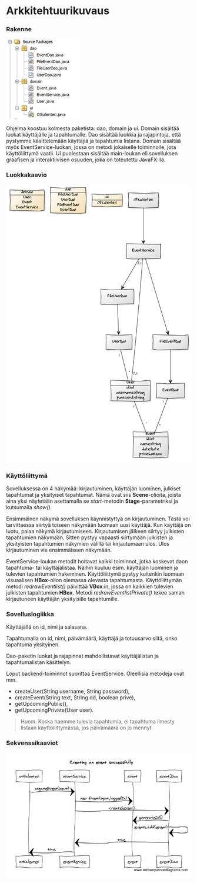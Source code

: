 # Arkkitehtuurikuvaus

### Rakenne
![alt text](https://github.com/014589012/ot-harjoitustyo/blob/master/dokumentointi/kuvat/otpackages.PNG)

Ohjelma koostuu kolmesta paketista: dao, domain ja ui. Domain sisältää luokat käyttäjälle ja tapahtumalle. Dao sisältää luokkia ja rajapintoja, että pystymme käsittelemään käyttäjiä ja tapahtumia listana. Domain sisältää myös EventService-luokan, jossa on metodi jokaiselle toiminnolle, jota käyttöliittymä vaatii.
Ui puolestaan sisältää main-loukan eli sovelluksen graafisen ja interaktiivisen osuuden, joka on toteutettu JavaFX:llä.

### Luokkakaavio
![alt text](https://github.com/014589012/ot-harjoitustyo/blob/master/dokumentointi/kuvat/otkaavio.png)

### Käyttöliittymä

Sovelluksessa on 4 näkymää: kirjautuminen, käyttäjän luominen, julkiset tapahtumat ja yksityiset tapahtumat. Nämä ovat siis **Scene**-olioita, joista aina yksi näytetään asettamalla se *start*-metodin **Stage**-parametriksi ja kutsumalla *show()*.

Ensimmäinen näkymä sovelluksen käynnistyttyä on kirjautuminen. Tästä voi tarvittaessa siirtyä toiseen näkymään luomaan uusi käyttäjä. Kun käyttäjä on luotu, palaa näkymä kirjautumiseen. Kirjautumisen jälkeen siirtyy julkisten tapahtumien näkymään. Sitten pystyy vapaasti siirtymään julkisten ja yksityisten tapahtumien näkymien välillä tai kirjautumaan ulos. Ulos kirjautuminen vie ensimmäiseen näkymään.

EventService-loukan metodit hoitavat kaikki toiminnot, jotka koskevat daon tapahtuma- tai käyttäjälistaa. Näihin kuuluu esim. käyttäjän luominen ja tulevien tapahtumien hakeminen. Käyttöliittymä pystyy kuitenkin luomaan visuaalisen **HBox**-olion olemassa olevasta tapahtumasta. Käyttöliittymän metodi *redrawEventlist()*  päivittää **VBox**:in, jossa on kaikkien tulevien julkisten tapahtumien **HBox**. Metodi *redrawEventlistPrivate()* tekee saman kirjautuneen käyttäjän yksityisille tapahtumille.

### Sovelluslogiikka
Käyttäjällä on id, nimi ja salasana.

Tapahtumalla on id, nimi, päivämäärä, käyttäjä ja totuusarvo siitä, onko tapahtuma yksityinen.

Dao-paketin luokat ja rajapinnat mahdollistavat käyttäjälistan ja tapahtumalistan käsittelyn.

Loput backend-toiminnot suorittaa EventService. Oleellisia metodeja ovat mm.
* createUser(String username, String password),
* createEvent(String text, String dd, boolean prive),
* getUpcomingPublic(),
* getUpcomingPrivate(User user).
> Huom. Koska haemme tulevia tapahtumia, ei tapahtuma ilmesty listaan käyttöliittymässä, jos päivämäärä on jo mennyt.


### Sekvenssikaaviot
![alt text](https://github.com/014589012/ot-harjoitustyo/blob/master/dokumentointi/kuvat/eventsuccess.PNG)



